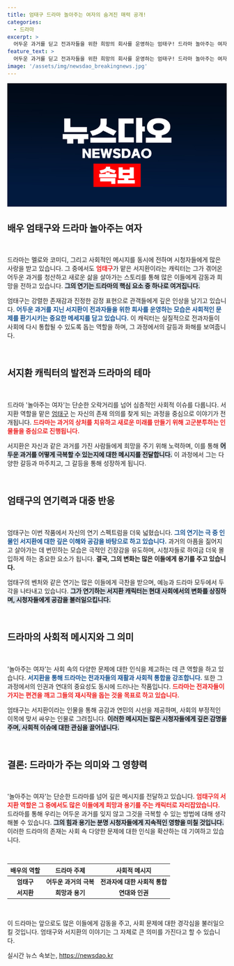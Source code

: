 ```yaml
---
title: 엄태구 드라마 놀아주는 여자의 숨겨진 매력 공개!
categories:
  - 드라마
excerpt: >
  어두운 과거를 딛고 전과자들을 위한 희망의 회사를 운영하는 엄태구! 드라마 놀아주는 여자에서의 그의 변신을 놓치지 마세요.   
feature_text: >
  어두운 과거를 딛고 전과자들을 위한 희망의 회사를 운영하는 엄태구! 드라마 놀아주는 여자에서의 그의 변신을 놓치지 마세요.   
image: '/assets/img/newsdao_breakingnews.jpg'
---
```


<p><img src="/assets/img/newsdao_breakingnews.jpg" alt="implanttips 속보" /></p>

<h2 data-ke-size="size26">배우 엄태구와 드라마 놀아주는 여자</h2>

<p data-ke-size="size16">&nbsp;</p>

<p>드라마는 멜로와 코미디, 그리고 사회적인 메시지를 동시에 전하며 시청자들에게 많은 사랑을 받고 있습니다. 그 중에서도 <b><span style="color: #ee2323;">엄태구</span></b>가 맡은 서지환이라는 캐릭터는 그가 겪어온 어두운 과거를 청산하고 새로운 삶을 살아가는 스토리를 통해 많은 이들에게 감동과 희망을 전하고 있습니다. <b><span style="background-color: #21538527;">그의 연기는 드라마의 핵심 요소 중 하나로 여겨집니다.</span></b> </p>

<p>엄태구는 강렬한 존재감과 진정한 감정 표현으로 관객들에게 깊은 인상을 남기고 있습니다. <b><span style="color: #1a5490;">어두운 과거를 지닌 서지환이 전과자들을 위한 회사를 운영하는 모습은 사회적인 문제를 환기시키는 중요한 메세지를 담고 있습니다.</span></b> 이 캐릭터는 실질적으로 전과자들이 사회에 다시 통합될 수 있도록 돕는 역할을 하며, 그 과정에서의 갈등과 화해를 보여줍니다. </p>

<p data-ke-size="size16">&nbsp;</p>

<h2 data-ke-size="size26">서지환 캐릭터의 발전과 드라마의 테마</h2>

<p data-ke-size="size16">&nbsp;</p>

<p>드라마 '놀아주는 여자'는 단순한 오락거리를 넘어 심층적인 사회적 이슈를 다룹니다.  서지환 역할을 맡은 <a href="https://entertain.naver.com/read?oid=003&aid=0009004395">엄태구</a> 는 자신의 존재 의의를 찾게 되는 과정을 중심으로 이야기가 전개됩니다. <b><span style="color: #ee2323;">드라마는 과거의 상처를 치유하고 새로운 미래를 만들기 위해 고군분투하는 인물들을 중심으로 진행됩니다.</span></b> </p>

<p>서지환은 자신과 같은 과거를 가진 사람들에게 희망을 주기 위해 노력하며, 이를 통해 <b><span style="background-color: #21538527;">어두운 과거를 어떻게 극복할 수 있는지에 대한 메시지를 전달합니다.</span></b> 이 과정에서 그는 다양한 갈등과 마주치고, 그 갈등을 통해 성장하게 됩니다. </p>

<p data-ke-size="size16">&nbsp;</p>

<h2 data-ke-size="size26">엄태구의 연기력과 대중 반응</h2>

<p data-ke-size="size16">&nbsp;</p>

<p>엄태구는 이번 작품에서 자신의 연기 스펙트럼을 더욱 넓혔습니다. <b><span style="color: #1a5490;">그의 연기는 극 중 인물인 서지환에 대한 깊은 이해와 공감을 바탕으로 하고 있습니다.</span></b> 과거의 아픔을 짊어지고 살아가는 데 번민하는 모습은 극적인 긴장감을 유도하며, 시청자들로 하여금 더욱 몰입하게 하는 중요한 요소가 됩니다.  <b><span style="ee2323;">결국, 그의 변화는 많은 이들에게 용기를 주고 있습니다.</span></b> </p>

<p>엄태구의 벤처와 같은 연기는 많은 이들에게 극찬을 받으며, 예능과 드라마 모두에서 두각을 나타내고 있습니다. <b><span style="background-color: #21538527;">그가 연기하는 서지환 캐릭터는 현대 사회에서의 변화를 상징하며, 시청자들에게 공감을 불러일으킵니다.</span></b> </p>

<p data-ke-size="size16">&nbsp;</p>

<h2 data-ke-size="size26">드라마의 사회적 메시지와 그 의미</h2>

<p data-ke-size="size16">&nbsp;</p>

<p>'놀아주는 여자'는 사회 속의 다양한 문제에 대한 인식을 제고하는 데 큰 역할을 하고 있습니다. <b><span style="color: #1a5490;">서지환을 통해 드라마는 전과자들의 재활과 사회적 통합을 강조합니다.</span></b> 또한 그 과정에서의 인권과 연대의 중요성도 동시에 드러나는 작품입니다. <b><span style="color: #ee2323;">드라마는 전과자들이 가지는 편견을 깨고 그들의 재시작을 돕는 것을 목표로 하고 있습니다.</span></b> </p>

<p>엄태구는 서지환이라는 인물을 통해 공감과 연민의 시선을 제공하며, 사회의 부정적인 이목에 맞서 싸우는 인물로 그려집니다. <b><span style="background-color: #21538527;">이러한 메시지는 많은 시청자들에게 깊은 감명을 주며, 사회적 이슈에 대한 관심을 끌어냅니다.</span></b> </p>

<p data-ke-size="size16">&nbsp;</p>

<h2 data-ke-size="size26">결론: 드라마가 주는 의미와 그 영향력</h2>

<p data-ke-size="size16">&nbsp;</p>

<p>'놀아주는 여자'는 단순한 드라마를 넘어 깊은 메시지를 전달하고 있습니다. <b><span style="color: #ee2323;">엄태구의 서지환 역할은 그 중에서도 많은 이들에게 희망과 용기를 주는 캐릭터로 자리잡았습니다.</span></b> 드라마를 통해 우리는 어두운 과거를 잊지 않고 그것을 극복할 수 있는 방법에 대해 생각해볼 수 있습니다. <b><span style="background-color: #21538527;">그의 힘과 용기는 분명 시청자들에게 지속적인 영향을 미칠 것입니다.</span></b> 이러한 드라마의 존재는 사회 속 다양한 문제에 대한 인식을 확산하는 데 기여하고 있습니다.</p>

<p data-ke-size="size16">&nbsp;</p> 

<table style="border-collapse: collapse; width: 100%;">
  <thead>
    <tr>
      <th style="text-align: center; height: 17px;"><b>배우의 역할</b></th>
      <th style="text-align: center; height: 17px;"><b>드라마 주제</b></th>
      <th style="text-align: center; height: 17px;"><b>사회적 메시지</b></th>
    </tr>
  </thead>
  <tbody>
    <tr>
      <td style="text-align: center; height: 17px;"><b>엄태구</b></td>
      <td style="text-align: center; height: 17px;"><b>어두운 과거의 극복</b></td>
      <td style="text-align: center; height: 17px;"><b>전과자에 대한 사회적 통합</b></td>
    </tr>
    <tr>
      <td style="text-align: center; height: 17px;"><b>서지환</b></td>
      <td style="text-align: center; height: 17px;"><b>희망과 용기</b></td>
      <td style="text-align: center; height: 17px;"><b>연대와 인권</b></td>
    </tr>
  </tbody>
</table>

<p data-ke-size="size16">&nbsp;</p> 

<p>이 드라마는 앞으로도 많은 이들에게 감동을 주고, 사회 문제에 대한 경각심을 불러일으킬 것입니다. 엄태구와 서지환의 이야기는 그 자체로 큰 의미를 가진다고 할 수 있습니다.</p>
실시간 뉴스 속보는, <a href="https://newsdao.kr" rel="dofollow">https://newsdao.kr</a>


